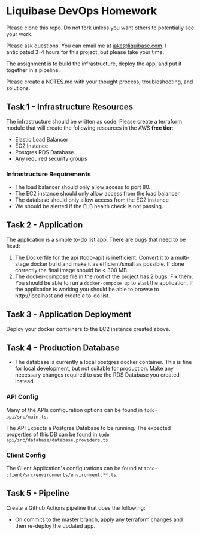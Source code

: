 # Liquibase DevOps Homework

Please clone this repo.  Do not fork unless you want others to potentially see your work.

Please ask questions.  You can email me at jake@liquibase.com.  I anticipated 3-4 hours for this project, but please take your time.

The assignment is to build the infrastructure, deploy the app, and put it together in a pipeline.

Please create a NOTES.md with your thought process, troubleshooting, and solutions.

## Task 1 - Infrastructure Resources

The infrastructure should be written as code.  Please create a terraform module that will create the following resources in the AWS **free tier**:

* Elastic Load Balancer
* EC2 Instance
* Postgres RDS Database
* Any required security groups

### Infrastructure Requirements

* The load balancer should only allow access to port 80.
* The EC2 instance should only allow access from the load balancer
* The database should only allow access from the EC2 instance
* We should be alerted if the ELB health check is not passing.

## Task 2 - Application

The application is a simple to-do list app.  There are bugs that need to be fixed:

1. The Dockerfile for the api (todo-api) is inefficient.  Convert it to a multi-stage docker build and make it as efficient/small as possible. If done correctly the final image should be < 300 MB.
2. The docker-compose file in the root of the project has 2 bugs.  Fix them.  You should be able to run a `docker-compose up` to start the application.  If the application is working you should be able to browse to http://localhost and create a to-do list.

## Task 3 - Application Deployment

Deploy your docker containers to the EC2 instance created above.

## Task 4 - Production Database

* The database is currently a local postgres docker container.  This is fine for local development, but not suitable for production.  Make any necessary changes required to use the RDS Database you created instead.

### API Config

Many of the APIs configuration options can be found in `todo-api/src/main.ts`.

The API Expects a Postgres Database to be running. The expected properties of this DB can be found in `todo-api/src/database/database.providers.ts`

### Client Config

The Client Application's configurations can be found at `todo-client/src/environments/environment.**.ts`.

## Task 5 - Pipeline

Create a Github Actions pipeline that does the following:

* On commits to the master branch, apply any terraform changes and then re-deploy the updated app.
